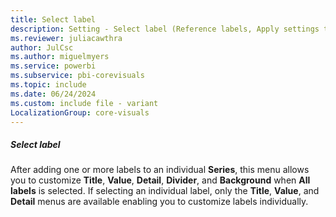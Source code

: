 ```yaml
---
title: Select label
description: Setting - Select label (Reference labels, Apply settings to, Select label)
ms.reviewer: juliacawthra
author: JulCsc
ms.author: miguelmyers
ms.service: powerbi
ms.subservice: pbi-corevisuals
ms.topic: include
ms.date: 06/24/2024
ms.custom: include file - variant
LocalizationGroup: core-visuals
---
```

##### Select label

After adding one or more labels to an individual **Series**, this menu allows you to customize **Title**, **Value**, **Detail**, **Divider**, and **Background** when **All labels** is selected. If selecting an individual label, only the **Title**, **Value**, and **Detail** menus are available enabling you to customize labels individually.

